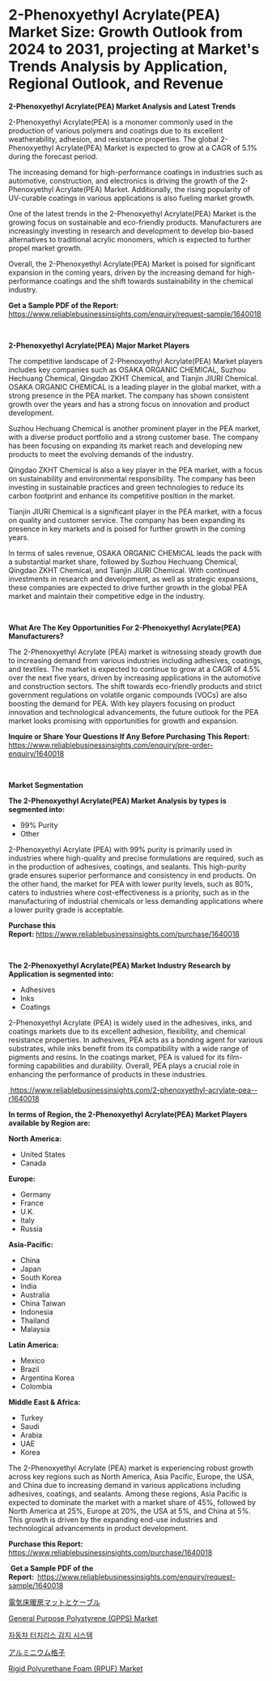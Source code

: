 <p><h1>2-Phenoxyethyl Acrylate(PEA) Market Size: Growth Outlook from 2024 to 2031, projecting at Market's Trends Analysis by Application, Regional Outlook, and Revenue</h1></p><p><strong>2-Phenoxyethyl Acrylate(PEA) Market Analysis and Latest Trends</strong></p>
<p><p>2-Phenoxyethyl Acrylate(PEA) is a monomer commonly used in the production of various polymers and coatings due to its excellent weatherability, adhesion, and resistance properties. The global 2-Phenoxyethyl Acrylate(PEA) Market is expected to grow at a CAGR of 5.1% during the forecast period. </p><p>The increasing demand for high-performance coatings in industries such as automotive, construction, and electronics is driving the growth of the 2-Phenoxyethyl Acrylate(PEA) Market. Additionally, the rising popularity of UV-curable coatings in various applications is also fueling market growth.</p><p>One of the latest trends in the 2-Phenoxyethyl Acrylate(PEA) Market is the growing focus on sustainable and eco-friendly products. Manufacturers are increasingly investing in research and development to develop bio-based alternatives to traditional acrylic monomers, which is expected to further propel market growth.</p><p>Overall, the 2-Phenoxyethyl Acrylate(PEA) Market is poised for significant expansion in the coming years, driven by the increasing demand for high-performance coatings and the shift towards sustainability in the chemical industry.</p></p>
<p><strong>Get a Sample PDF of the Report:&nbsp;</strong> <a href="https://www.reliablebusinessinsights.com/enquiry/request-sample/1640018">https://www.reliablebusinessinsights.com/enquiry/request-sample/1640018</a></p>
<p>&nbsp;</p>
<p><strong>2-Phenoxyethyl Acrylate(PEA) Major Market Players</strong></p>
<p><p>The competitive landscape of 2-Phenoxyethyl Acrylate(PEA) Market players includes key companies such as OSAKA ORGANIC CHEMICAL, Suzhou Hechuang Chemical, Qingdao ZKHT Chemical, and Tianjin JIURI Chemical. OSAKA ORGANIC CHEMICAL is a leading player in the global market, with a strong presence in the PEA market. The company has shown consistent growth over the years and has a strong focus on innovation and product development.</p><p>Suzhou Hechuang Chemical is another prominent player in the PEA market, with a diverse product portfolio and a strong customer base. The company has been focusing on expanding its market reach and developing new products to meet the evolving demands of the industry.</p><p>Qingdao ZKHT Chemical is also a key player in the PEA market, with a focus on sustainability and environmental responsibility. The company has been investing in sustainable practices and green technologies to reduce its carbon footprint and enhance its competitive position in the market.</p><p>Tianjin JIURI Chemical is a significant player in the PEA market, with a focus on quality and customer service. The company has been expanding its presence in key markets and is poised for further growth in the coming years.</p><p>In terms of sales revenue, OSAKA ORGANIC CHEMICAL leads the pack with a substantial market share, followed by Suzhou Hechuang Chemical, Qingdao ZKHT Chemical, and Tianjin JIURI Chemical. With continued investments in research and development, as well as strategic expansions, these companies are expected to drive further growth in the global PEA market and maintain their competitive edge in the industry.</p></p>
<p>&nbsp;</p>
<p><strong>What Are The Key Opportunities For 2-Phenoxyethyl Acrylate(PEA) Manufacturers?</strong></p>
<p><p>The 2-Phenoxyethyl Acrylate (PEA) market is witnessing steady growth due to increasing demand from various industries including adhesives, coatings, and textiles. The market is expected to continue to grow at a CAGR of 4.5% over the next five years, driven by increasing applications in the automotive and construction sectors. The shift towards eco-friendly products and strict government regulations on volatile organic compounds (VOCs) are also boosting the demand for PEA. With key players focusing on product innovation and technological advancements, the future outlook for the PEA market looks promising with opportunities for growth and expansion.</p></p>
<p><strong>Inquire or Share Your Questions If Any Before Purchasing This Report:</strong> <a href="https://www.reliablebusinessinsights.com/enquiry/pre-order-enquiry/1640018">https://www.reliablebusinessinsights.com/enquiry/pre-order-enquiry/1640018</a></p>
<p>&nbsp;</p>
<p><strong>Market Segmentation</strong></p>
<p><strong>The 2-Phenoxyethyl Acrylate(PEA) Market Analysis by types is segmented into:</strong></p>
<p><ul><li>99% Purity</li><li>Other</li></ul></p>
<p><p>2-Phenoxyethyl Acrylate (PEA) with 99% purity is primarily used in industries where high-quality and precise formulations are required, such as in the production of adhesives, coatings, and sealants. This high-purity grade ensures superior performance and consistency in end products. On the other hand, the market for PEA with lower purity levels, such as 80%, caters to industries where cost-effectiveness is a priority, such as in the manufacturing of industrial chemicals or less demanding applications where a lower purity grade is acceptable.</p></p>
<p><strong>Purchase this Report:&nbsp;</strong><a href="https://www.reliablebusinessinsights.com/purchase/1640018">https://www.reliablebusinessinsights.com/purchase/1640018</a></p>
<p>&nbsp;</p>
<p><strong>The 2-Phenoxyethyl Acrylate(PEA) Market Industry Research by Application is segmented into:</strong></p>
<p><ul><li>Adhesives</li><li>Inks</li><li>Coatings</li></ul></p>
<p><p>2-Phenoxyethyl Acrylate (PEA) is widely used in the adhesives, inks, and coatings markets due to its excellent adhesion, flexibility, and chemical resistance properties. In adhesives, PEA acts as a bonding agent for various substrates, while inks benefit from its compatibility with a wide range of pigments and resins. In the coatings market, PEA is valued for its film-forming capabilities and durability. Overall, PEA plays a crucial role in enhancing the performance of products in these industries.</p></p>
<p><a href="https://www.reliablebusinessinsights.com/2-phenoxyethyl-acrylate-pea--r1640018">&nbsp;https://www.reliablebusinessinsights.com/2-phenoxyethyl-acrylate-pea--r1640018</a></p>
<p><strong>In terms of Region, the 2-Phenoxyethyl Acrylate(PEA) Market Players available by Region are:</strong></p>
<p>
    <p> <strong> North America: </strong>
        <ul>
            <li>United States</li>
            <li>Canada</li>
        </ul>
        </p> 
    <p> <strong> Europe: </strong>
        <ul>
            <li>Germany</li>
            <li>France</li>
            <li>U.K.</li>
            <li>Italy</li>
            <li>Russia</li>
        </ul>
        </p> 
    <p> <strong> Asia-Pacific: </strong>
        <ul>
            <li>China</li>
            <li>Japan</li>
            <li>South Korea</li>
            <li>India</li>
            <li>Australia</li>
            <li>China Taiwan</li>
            <li>Indonesia</li>
            <li>Thailand</li>
            <li>Malaysia</li>
        </ul>
        </p> 
    <p> <strong> Latin America: </strong>
        <ul>
            <li>Mexico</li>
            <li>Brazil</li>
            <li>Argentina Korea</li>
            <li>Colombia</li>
        </ul>
        </p> 
    <p> <strong> Middle East & Africa: </strong>
        <ul>
            <li>Turkey</li>
            <li>Saudi</li>
            <li>Arabia</li>
            <li>UAE</li>
            <li>Korea</li>
        </ul>
    </p>
    </p>
<p><p>The 2-Phenoxyethyl Acrylate (PEA) market is experiencing robust growth across key regions such as North America, Asia Pacific, Europe, the USA, and China due to increasing demand in various applications including adhesives, coatings, and sealants. Among these regions, Asia Pacific is expected to dominate the market with a market share of 45%, followed by North America at 25%, Europe at 20%, the USA at 5%, and China at 5%. This growth is driven by the expanding end-use industries and technological advancements in product development.</p></p>
<p><strong>Purchase this Report: </strong><a href="https://www.reliablebusinessinsights.com/purchase/1640018">https://www.reliablebusinessinsights.com/purchase/1640018</a></p>
<p>&nbsp;<strong>Get a Sample PDF of the Report:&nbsp;&nbsp;</strong><a href="https://www.reliablebusinessinsights.com/enquiry/request-sample/1640018">https://www.reliablebusinessinsights.com/enquiry/request-sample/1640018</a></p>
<p><strong></strong></p>
<p><p><a href="https://github.com/DeonBoer2023/Market-Research-Report-List-1/blob/main/3389541136374.md">電気床暖房マットとケーブル</a></p><p><a href="https://github.com/kimjmgeh81/Market-Research-Report-List-1/blob/main/general-purpose-polystyrene-gpps-market.md">General Purpose Polystyrene (GPPS) Market</a></p><p><a href="https://github.com/JosefaRice/Market-Research-Report-List-1/blob/main/7665553141905.md">자동차 터치리스 감지 시스템</a></p><p><a href="https://github.com/dawson566/Market-Research-Report-List-1/blob/main/3964571136373.md">アルミニウム格子</a></p><p><a href="https://github.com/almainyongb/Market-Research-Report-List-1/blob/main/rigid-polyurethane-foam-rpuf-market.md">Rigid Polyurethane Foam (RPUF) Market</a></p></p>